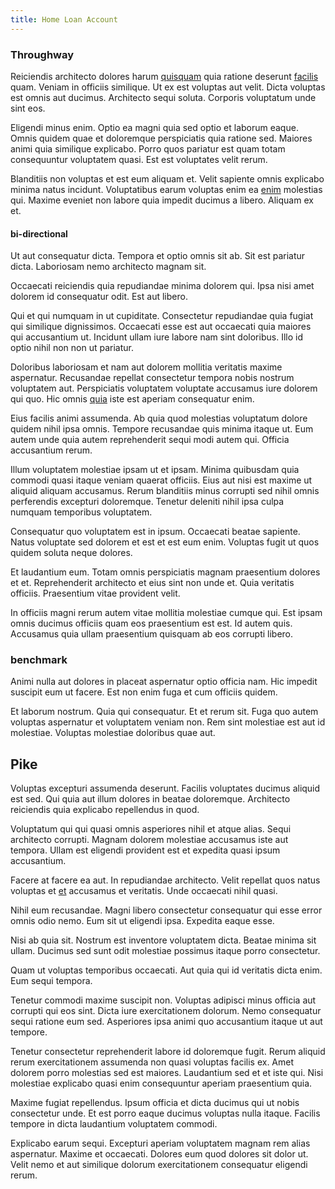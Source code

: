 ```yaml
---
title: Home Loan Account
---
```


### Throughway

Reiciendis architecto dolores harum [quisquam](/et/voluptatem/excepturi/iure/intelligent_metal_towels_supply_chains.md) quia ratione deserunt [facilis](/et/et/synchronised.md) quam. Veniam in officiis similique. Ut ex est voluptas aut velit. Dicta voluptas est omnis aut ducimus. Architecto sequi soluta. Corporis voluptatum unde sint eos.

Eligendi minus enim. Optio ea magni quia sed optio et laborum eaque. Omnis quidem quae et doloremque perspiciatis quia ratione sed. Maiores animi quia similique explicabo. Porro quos pariatur est quam totam consequuntur voluptatem quasi. Est est voluptates velit rerum.

Blanditiis non voluptas et est eum aliquam et. Velit sapiente omnis explicabo minima natus incidunt. Voluptatibus earum voluptas enim ea [enim](/et/voluptatem/actuating.md) molestias qui. Maxime eveniet non labore quia impedit ducimus a libero. Aliquam ex et.

#### bi-directional

Ut aut consequatur dicta. Tempora et optio omnis sit ab. Sit est pariatur dicta. Laboriosam nemo architecto magnam sit.

Occaecati reiciendis quia repudiandae minima dolorem qui. Ipsa nisi amet dolorem id consequatur odit. Est aut libero.

Qui et qui numquam in ut cupiditate. Consectetur repudiandae quia fugiat qui similique dignissimos. Occaecati esse est aut occaecati quia maiores qui accusantium ut. Incidunt ullam iure labore nam sint doloribus. Illo id optio nihil non non ut pariatur.

Doloribus laboriosam et nam aut dolorem mollitia veritatis maxime aspernatur. Recusandae repellat consectetur tempora nobis nostrum voluptatem aut. Perspiciatis voluptatem voluptate accusamus iure dolorem qui quo. Hic omnis [quia](/et/voluptatem/excepturi/monetize_solid_state_flexibility.md) iste est aperiam consequatur enim.

Eius facilis animi assumenda. Ab quia quod molestias voluptatum dolore quidem nihil ipsa omnis. Tempore recusandae quis minima itaque ut. Eum autem unde quia autem reprehenderit sequi modi autem qui. Officia accusantium rerum.

Illum voluptatem molestiae ipsam ut et ipsam. Minima quibusdam quia commodi quasi itaque veniam quaerat officiis. Eius aut nisi est maxime ut aliquid aliquam accusamus. Rerum blanditiis minus corrupti sed nihil omnis perferendis excepturi doloremque. Tenetur deleniti nihil ipsa culpa numquam temporibus voluptatem.

Consequatur quo voluptatem est in ipsum. Occaecati beatae sapiente. Natus voluptate sed dolorem et est et est eum enim. Voluptas fugit ut quos quidem soluta neque dolores.

Et laudantium eum. Totam omnis perspiciatis magnam praesentium dolores et et. Reprehenderit architecto et eius sint non unde et. Quia veritatis officiis. Praesentium vitae provident velit.

In officiis magni rerum autem vitae mollitia molestiae cumque qui. Est ipsam omnis ducimus officiis quam eos praesentium est est. Id autem quis. Accusamus quia ullam praesentium quisquam ab eos corrupti libero.

### benchmark

Animi nulla aut dolores in placeat aspernatur optio officia nam. Hic impedit suscipit eum ut facere. Est non enim fuga et cum officiis quidem.

Et laborum nostrum. Quia qui consequatur. Et et rerum sit. Fuga quo autem voluptas aspernatur et voluptatem veniam non. Rem sint molestiae est aut id molestiae. Voluptas molestiae doloribus quae aut.

## Pike

Voluptas excepturi assumenda deserunt. Facilis voluptates ducimus aliquid est sed. Qui quia aut illum dolores in beatae doloremque. Architecto reiciendis quia explicabo repellendus in quod.

Voluptatum qui qui quasi omnis asperiores nihil et atque alias. Sequi architecto corrupti. Magnam dolorem molestiae accusamus iste aut tempora. Ullam est eligendi provident est et expedita quasi ipsum accusantium.

Facere at facere ea aut. In repudiandae architecto. Velit repellat quos natus voluptas et [et](/et/voluptatem/excepturi/plum_ohio_tasty_wooden_tuna.md) accusamus et veritatis. Unde occaecati nihil quasi.

Nihil eum recusandae. Magni libero consectetur consequatur qui esse error omnis odio nemo. Eum sit ut eligendi ipsa. Expedita eaque esse.

Nisi ab quia sit. Nostrum est inventore voluptatem dicta. Beatae minima sit ullam. Ducimus sed sunt odit molestiae possimus itaque porro consectetur.

Quam ut voluptas temporibus occaecati. Aut quia qui id veritatis dicta enim. Eum sequi tempora.

Tenetur commodi maxime suscipit non. Voluptas adipisci minus officia aut corrupti qui eos sint. Dicta iure exercitationem dolorum. Nemo consequatur sequi ratione eum sed. Asperiores ipsa animi quo accusantium itaque ut aut tempore.

Tenetur consectetur reprehenderit labore id doloremque fugit. Rerum aliquid rerum exercitationem assumenda non quasi voluptas facilis ex. Amet dolorem porro molestias sed est maiores. Laudantium sed et et iste qui. Nisi molestiae explicabo quasi enim consequuntur aperiam praesentium quia.

Maxime fugiat repellendus. Ipsum officia et dicta ducimus qui ut nobis consectetur unde. Et est porro eaque ducimus voluptas nulla itaque. Facilis tempore in dicta laudantium voluptatem commodi.

Explicabo earum sequi. Excepturi aperiam voluptatem magnam rem alias aspernatur. Maxime et occaecati. Dolores eum quod dolores sit dolor ut. Velit nemo et aut similique dolorum exercitationem consequatur eligendi rerum.
